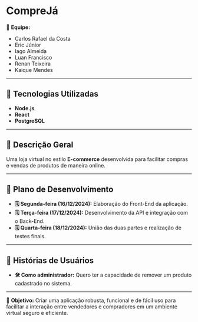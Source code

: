 # CompreJá

👥 **Equipe:**  
- Carlos Rafael da Costa  
- Eric Júnior  
- Iago Almeida  
- Luan Francisco  
- Renan Teixeira  
- Kaique Mendes  

---

## 🚀 Tecnologias Utilizadas
- **Node.js**  
- **React**  
- **PostgreSQL**

---

## 📜 Descrição Geral
Uma loja virtual no estilo **E-commerce** desenvolvida para facilitar compras e vendas de produtos de maneira online.

---

## 📅 Plano de Desenvolvimento
- **🗓 Segunda-feira (16/12/2024):** Elaboração do Front-End da aplicação.  
- **🗓 Terça-feira (17/12/2024):** Desenvolvimento da API e integração com o Back-End.  
- **🗓 Quarta-feira (18/12/2024):** União das duas partes e realização de testes finais.

---

## 📖 Histórias de Usuários
- **🛠 Como administrador:** Quero ter a capacidade de remover um produto cadastrado no sistema.

---

🎯 **Objetivo:** Criar uma aplicação robusta, funcional e de fácil uso para facilitar a interação entre vendedores e compradores em um ambiente virtual seguro e eficiente.

